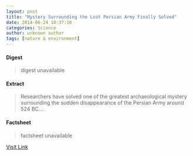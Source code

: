 ```yaml
---
layout: post
title: "Mystery Surrounding the Lost Persian Army Finally Solved"
date: 2014-06-24 10:37:18
categories: Science
author: unknown author
tags: [nature & environment]
---
```



#### Digest
>digest unavailable

#### Extract
>Researchers have solved one of the greatest archaeological mystery surrounding the sudden disappearance of the Persian Army around 524 BC....

#### Factsheet
>factsheet unavailable

[Visit Link](http://www.scienceworldreport.com/articles/15620/20140624/mystery-surrounding-the-lost-persian-army-finally-solved.htm)


